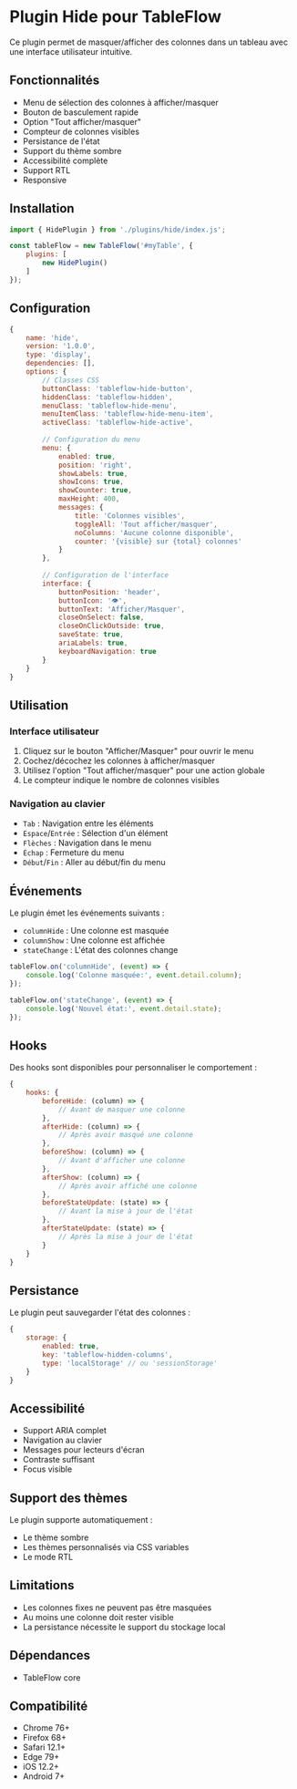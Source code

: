 # Plugin Hide pour TableFlow

Ce plugin permet de masquer/afficher des colonnes dans un tableau avec une interface utilisateur intuitive.

## Fonctionnalités

- Menu de sélection des colonnes à afficher/masquer
- Bouton de basculement rapide
- Option "Tout afficher/masquer"
- Compteur de colonnes visibles
- Persistance de l'état
- Support du thème sombre
- Accessibilité complète
- Support RTL
- Responsive

## Installation

```javascript
import { HidePlugin } from './plugins/hide/index.js';

const tableFlow = new TableFlow('#myTable', {
    plugins: [
        new HidePlugin()
    ]
});
```

## Configuration

```javascript
{
    name: 'hide',
    version: '1.0.0',
    type: 'display',
    dependencies: [],
    options: {
        // Classes CSS
        buttonClass: 'tableflow-hide-button',
        hiddenClass: 'tableflow-hidden',
        menuClass: 'tableflow-hide-menu',
        menuItemClass: 'tableflow-hide-menu-item',
        activeClass: 'tableflow-hide-active',
        
        // Configuration du menu
        menu: {
            enabled: true,
            position: 'right',
            showLabels: true,
            showIcons: true,
            showCounter: true,
            maxHeight: 400,
            messages: {
                title: 'Colonnes visibles',
                toggleAll: 'Tout afficher/masquer',
                noColumns: 'Aucune colonne disponible',
                counter: '{visible} sur {total} colonnes'
            }
        },
        
        // Configuration de l'interface
        interface: {
            buttonPosition: 'header',
            buttonIcon: '👁️',
            buttonText: 'Afficher/Masquer',
            closeOnSelect: false,
            closeOnClickOutside: true,
            saveState: true,
            ariaLabels: true,
            keyboardNavigation: true
        }
    }
}
```

## Utilisation

### Interface utilisateur

1. Cliquez sur le bouton "Afficher/Masquer" pour ouvrir le menu
2. Cochez/décochez les colonnes à afficher/masquer
3. Utilisez l'option "Tout afficher/masquer" pour une action globale
4. Le compteur indique le nombre de colonnes visibles

### Navigation au clavier

- `Tab` : Navigation entre les éléments
- `Espace`/`Entrée` : Sélection d'un élément
- `Flèches` : Navigation dans le menu
- `Échap` : Fermeture du menu
- `Début`/`Fin` : Aller au début/fin du menu

## Événements

Le plugin émet les événements suivants :

- `columnHide` : Une colonne est masquée
- `columnShow` : Une colonne est affichée
- `stateChange` : L'état des colonnes change

```javascript
tableFlow.on('columnHide', (event) => {
    console.log('Colonne masquée:', event.detail.column);
});

tableFlow.on('stateChange', (event) => {
    console.log('Nouvel état:', event.detail.state);
});
```

## Hooks

Des hooks sont disponibles pour personnaliser le comportement :

```javascript
{
    hooks: {
        beforeHide: (column) => {
            // Avant de masquer une colonne
        },
        afterHide: (column) => {
            // Après avoir masqué une colonne
        },
        beforeShow: (column) => {
            // Avant d'afficher une colonne
        },
        afterShow: (column) => {
            // Après avoir affiché une colonne
        },
        beforeStateUpdate: (state) => {
            // Avant la mise à jour de l'état
        },
        afterStateUpdate: (state) => {
            // Après la mise à jour de l'état
        }
    }
}
```

## Persistance

Le plugin peut sauvegarder l'état des colonnes :

```javascript
{
    storage: {
        enabled: true,
        key: 'tableflow-hidden-columns',
        type: 'localStorage' // ou 'sessionStorage'
    }
}
```

## Accessibilité

- Support ARIA complet
- Navigation au clavier
- Messages pour lecteurs d'écran
- Contraste suffisant
- Focus visible

## Support des thèmes

Le plugin supporte automatiquement :
- Le thème sombre
- Les thèmes personnalisés via CSS variables
- Le mode RTL

## Limitations

- Les colonnes fixes ne peuvent pas être masquées
- Au moins une colonne doit rester visible
- La persistance nécessite le support du stockage local

## Dépendances

- TableFlow core

## Compatibilité

- Chrome 76+
- Firefox 68+
- Safari 12.1+
- Edge 79+
- iOS 12.2+
- Android 7+ 